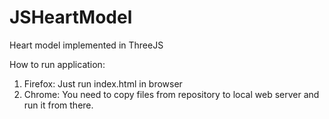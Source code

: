 # JSHeartModel
Heart model implemented in ThreeJS

How to run application:
1. Firefox: Just run index.html in browser
2. Chrome: You need to copy files from repository to local web server and run it from there.
